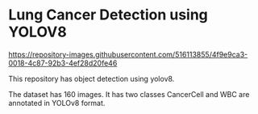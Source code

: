 # Lung Cancer Detection using YOLOV8



https://repository-images.githubusercontent.com/516113855/4f9e9ca3-0018-4c87-92b3-4ef28d20fe46

This repository has object detection using yolov8.

The dataset has 160 images. It has two classes CancerCell and WBC are annotated in YOLOv8 format. 
